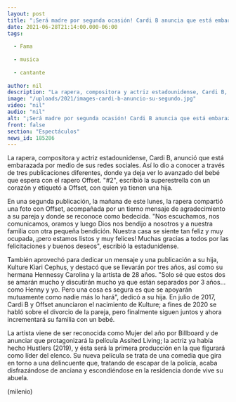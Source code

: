 ```yaml
---
layout: post
title: "¡Será madre por segunda ocasión! Cardi B anuncia que está embarazada"
date: 2021-06-28T21:14:00.000-06:00
tags:
  
  - Fama
  
  - musica
  
  - cantante
  
author: nil
description: "La rapera, compositora y actriz estadounidense, Cardi B, anunció que está embarazada; espera su segundo bebé con Offset. "
image: "/uploads/2021/images-cardi-b-anuncio-su-segundo.jpg"
video: "nil"
audio: "nil"
alt: "¡Será madre por segunda ocasión! Cardi B anuncia que está embarazada"
front: false
section: "Espectáculos"
news_id: 185286
---
```


La rapera, compositora y actriz estadounidense, Cardi B, anunció que está embarazada por medio de sus redes sociales. Así lo dio a conocer a través de tres publicaciones diferentes, donde ya deja ver lo avanzado del bebé que espera con el rapero Offset.
"#2", escribió la superestrella con un corazón y etiquetó a Offset, con quien ya tienen una hija. 

En una segunda publicación, la mañana de este lunes, la rapera compartió una foto con Offset, acompañada por un tierno mensaje de agradecimiento a su pareja y donde se reconoce como bedecida. "Nos escuchamos, nos comunicamos, oramos y luego Dios nos bendijo a nosotros y a nuestra familia con otra pequeña bendición. Nuestra casa se siente tan feliz y muy ocupada, ¡pero estamos listos y muy felices! Muchas gracias a todos por las felicitaciones y buenos deseos", escribió la estadunidense. 

También aprovechó para dedicar un mensaje y una publicación a su hija, Kulture Kiari Cephus, y destacó que se llevarán por tres años, así como su hermana Hennessy Carolina y la artista de 28 años. "Solo sé que estos dos se amarán mucho y discutirán mucho ya que están separados por 3 años... como Henny y yo. Pero una cosa es segura es que se apoyarán mutuamente como nadie más lo hará", dedicó a su hija. En julio de 2017, Cardi B y Offset anunciaron el nacimiento de Kulture; a fines de 2020 se habló sobre el divorcio de la pareja, pero finalmente siguen juntos y ahora incrementará su familia con un bebé. 

La artista viene de ser reconocida como Mujer del año por Billboard y de anunciar que protagonizará la película Assited Living; la actriz ya había hecho Hustlers (2019), y ésta será la primera producción en la que figurará como líder del elenco. Su nueva película se trata de una comedia que gira en torno a una delincuente que, tratando de escapar de la policía, acaba disfrazándose de anciana y escondiéndose en la residencia donde vive su abuela.

(milenio)
